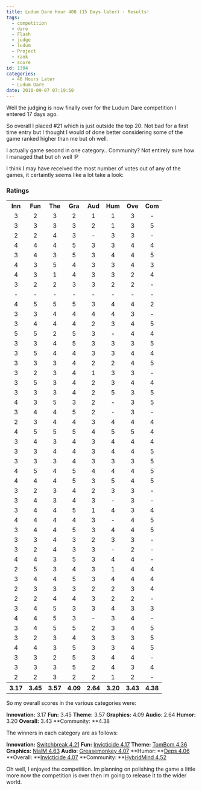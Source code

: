 ```yaml
---
title: Ludum Dare Hour 408 (15 Days later) - Results!
tags:
  - competition
  - dare
  - Flash
  - judge
  - ludum
  - Project
  - rank
  - score
id: 1304
categories:
  - 48 Hours Later
  - Ludum Dare
date: 2010-09-07 07:19:50
---
```


Well the judging is now finally over for the Ludum Dare competition I entered 17 days ago.

So overall I placed #21 which is just outside the top 20\. Not bad for a first time entry but I thought I would of done better considering some of the game ranked higher than me but oh well.

I actually game second in one category.. Community? Not entirely sure how I managed that but oh well :P

I think I may have received the most number of votes out of any of the games, it certaintly seems like a lot take a look:

### Ratings

<table>
<tbody>
<tr>
<th>Inn</th>
<th>Fun</th>
<th>The</th>
<th>Gra</th>
<th>Aud</th>
<th>Hum</th>
<th>Ove</th>
<th>Com</th>
</tr>
<tr>
<td align="center">3</td>
<td align="center">2</td>
<td align="center">3</td>
<td align="center">2</td>
<td align="center">1</td>
<td align="center">1</td>
<td align="center">3</td>
<td align="center">-</td>
</tr>
<tr>
<td align="center">3</td>
<td align="center">3</td>
<td align="center">3</td>
<td align="center">3</td>
<td align="center">2</td>
<td align="center">1</td>
<td align="center">3</td>
<td align="center">5</td>
</tr>
<tr>
<td align="center">2</td>
<td align="center">2</td>
<td align="center">4</td>
<td align="center">3</td>
<td align="center">-</td>
<td align="center">3</td>
<td align="center">3</td>
<td align="center">-</td>
</tr>
<tr>
<td align="center">4</td>
<td align="center">4</td>
<td align="center">4</td>
<td align="center">5</td>
<td align="center">3</td>
<td align="center">3</td>
<td align="center">4</td>
<td align="center">4</td>
</tr>
<tr>
<td align="center">3</td>
<td align="center">4</td>
<td align="center">3</td>
<td align="center">5</td>
<td align="center">3</td>
<td align="center">4</td>
<td align="center">4</td>
<td align="center">5</td>
</tr>
<tr>
<td align="center">4</td>
<td align="center">3</td>
<td align="center">5</td>
<td align="center">4</td>
<td align="center">3</td>
<td align="center">3</td>
<td align="center">4</td>
<td align="center">3</td>
</tr>
<tr>
<td align="center">4</td>
<td align="center">3</td>
<td align="center">1</td>
<td align="center">4</td>
<td align="center">3</td>
<td align="center">3</td>
<td align="center">2</td>
<td align="center">4</td>
</tr>
<tr>
<td align="center">3</td>
<td align="center">2</td>
<td align="center">2</td>
<td align="center">3</td>
<td align="center">3</td>
<td align="center">2</td>
<td align="center">2</td>
<td align="center">-</td>
</tr>
<tr>
<td align="center">-</td>
<td align="center">-</td>
<td align="center">-</td>
<td align="center">-</td>
<td align="center">-</td>
<td align="center">-</td>
<td align="center">-</td>
<td align="center">-</td>
</tr>
<tr>
<td align="center">4</td>
<td align="center">5</td>
<td align="center">5</td>
<td align="center">5</td>
<td align="center">3</td>
<td align="center">4</td>
<td align="center">4</td>
<td align="center">2</td>
</tr>
<tr>
<td align="center">3</td>
<td align="center">3</td>
<td align="center">4</td>
<td align="center">4</td>
<td align="center">4</td>
<td align="center">4</td>
<td align="center">3</td>
<td align="center">-</td>
</tr>
<tr>
<td align="center">3</td>
<td align="center">4</td>
<td align="center">4</td>
<td align="center">4</td>
<td align="center">2</td>
<td align="center">3</td>
<td align="center">4</td>
<td align="center">5</td>
</tr>
<tr>
<td align="center">5</td>
<td align="center">5</td>
<td align="center">2</td>
<td align="center">5</td>
<td align="center">3</td>
<td align="center">-</td>
<td align="center">4</td>
<td align="center">4</td>
</tr>
<tr>
<td align="center">3</td>
<td align="center">3</td>
<td align="center">4</td>
<td align="center">5</td>
<td align="center">3</td>
<td align="center">3</td>
<td align="center">3</td>
<td align="center">5</td>
</tr>
<tr>
<td align="center">3</td>
<td align="center">5</td>
<td align="center">4</td>
<td align="center">4</td>
<td align="center">3</td>
<td align="center">3</td>
<td align="center">4</td>
<td align="center">4</td>
</tr>
<tr>
<td align="center">3</td>
<td align="center">3</td>
<td align="center">3</td>
<td align="center">4</td>
<td align="center">2</td>
<td align="center">2</td>
<td align="center">4</td>
<td align="center">5</td>
</tr>
<tr>
<td align="center">3</td>
<td align="center">2</td>
<td align="center">3</td>
<td align="center">4</td>
<td align="center">1</td>
<td align="center">3</td>
<td align="center">3</td>
<td align="center">-</td>
</tr>
<tr>
<td align="center">3</td>
<td align="center">5</td>
<td align="center">3</td>
<td align="center">4</td>
<td align="center">2</td>
<td align="center">3</td>
<td align="center">4</td>
<td align="center">4</td>
</tr>
<tr>
<td align="center">3</td>
<td align="center">3</td>
<td align="center">3</td>
<td align="center">4</td>
<td align="center">2</td>
<td align="center">5</td>
<td align="center">3</td>
<td align="center">5</td>
</tr>
<tr>
<td align="center">4</td>
<td align="center">3</td>
<td align="center">5</td>
<td align="center">3</td>
<td align="center">2</td>
<td align="center">-</td>
<td align="center">3</td>
<td align="center">5</td>
</tr>
<tr>
<td align="center">3</td>
<td align="center">4</td>
<td align="center">4</td>
<td align="center">5</td>
<td align="center">2</td>
<td align="center">-</td>
<td align="center">3</td>
<td align="center">-</td>
</tr>
<tr>
<td align="center">2</td>
<td align="center">3</td>
<td align="center">4</td>
<td align="center">4</td>
<td align="center">3</td>
<td align="center">4</td>
<td align="center">4</td>
<td align="center">4</td>
</tr>
<tr>
<td align="center">4</td>
<td align="center">5</td>
<td align="center">5</td>
<td align="center">5</td>
<td align="center">4</td>
<td align="center">5</td>
<td align="center">5</td>
<td align="center">4</td>
</tr>
<tr>
<td align="center">3</td>
<td align="center">4</td>
<td align="center">3</td>
<td align="center">4</td>
<td align="center">3</td>
<td align="center">4</td>
<td align="center">4</td>
<td align="center">4</td>
</tr>
<tr>
<td align="center">3</td>
<td align="center">3</td>
<td align="center">4</td>
<td align="center">4</td>
<td align="center">3</td>
<td align="center">4</td>
<td align="center">4</td>
<td align="center">5</td>
</tr>
<tr>
<td align="center">3</td>
<td align="center">3</td>
<td align="center">3</td>
<td align="center">4</td>
<td align="center">3</td>
<td align="center">3</td>
<td align="center">3</td>
<td align="center">5</td>
</tr>
<tr>
<td align="center">4</td>
<td align="center">5</td>
<td align="center">4</td>
<td align="center">5</td>
<td align="center">4</td>
<td align="center">4</td>
<td align="center">4</td>
<td align="center">5</td>
</tr>
<tr>
<td align="center">4</td>
<td align="center">4</td>
<td align="center">4</td>
<td align="center">5</td>
<td align="center">3</td>
<td align="center">5</td>
<td align="center">4</td>
<td align="center">5</td>
</tr>
<tr>
<td align="center">3</td>
<td align="center">2</td>
<td align="center">3</td>
<td align="center">4</td>
<td align="center">2</td>
<td align="center">3</td>
<td align="center">3</td>
<td align="center">-</td>
</tr>
<tr>
<td align="center">3</td>
<td align="center">4</td>
<td align="center">3</td>
<td align="center">4</td>
<td align="center">3</td>
<td align="center">-</td>
<td align="center">3</td>
<td align="center">-</td>
</tr>
<tr>
<td align="center">3</td>
<td align="center">4</td>
<td align="center">4</td>
<td align="center">5</td>
<td align="center">1</td>
<td align="center">4</td>
<td align="center">3</td>
<td align="center">4</td>
</tr>
<tr>
<td align="center">4</td>
<td align="center">4</td>
<td align="center">4</td>
<td align="center">4</td>
<td align="center">3</td>
<td align="center">-</td>
<td align="center">4</td>
<td align="center">5</td>
</tr>
<tr>
<td align="center">3</td>
<td align="center">4</td>
<td align="center">4</td>
<td align="center">5</td>
<td align="center">3</td>
<td align="center">4</td>
<td align="center">4</td>
<td align="center">5</td>
</tr>
<tr>
<td align="center">3</td>
<td align="center">3</td>
<td align="center">4</td>
<td align="center">3</td>
<td align="center">2</td>
<td align="center">3</td>
<td align="center">3</td>
<td align="center">-</td>
</tr>
<tr>
<td align="center">3</td>
<td align="center">2</td>
<td align="center">4</td>
<td align="center">3</td>
<td align="center">3</td>
<td align="center">-</td>
<td align="center">2</td>
<td align="center">-</td>
</tr>
<tr>
<td align="center">4</td>
<td align="center">4</td>
<td align="center">3</td>
<td align="center">5</td>
<td align="center">3</td>
<td align="center">4</td>
<td align="center">4</td>
<td align="center">-</td>
</tr>
<tr>
<td align="center">2</td>
<td align="center">5</td>
<td align="center">3</td>
<td align="center">4</td>
<td align="center">3</td>
<td align="center">1</td>
<td align="center">4</td>
<td align="center">4</td>
</tr>
<tr>
<td align="center">3</td>
<td align="center">4</td>
<td align="center">4</td>
<td align="center">5</td>
<td align="center">3</td>
<td align="center">4</td>
<td align="center">4</td>
<td align="center">4</td>
</tr>
<tr>
<td align="center">2</td>
<td align="center">3</td>
<td align="center">3</td>
<td align="center">3</td>
<td align="center">2</td>
<td align="center">2</td>
<td align="center">3</td>
<td align="center">4</td>
</tr>
<tr>
<td align="center">2</td>
<td align="center">2</td>
<td align="center">4</td>
<td align="center">4</td>
<td align="center">3</td>
<td align="center">2</td>
<td align="center">2</td>
<td align="center">-</td>
</tr>
<tr>
<td align="center">3</td>
<td align="center">4</td>
<td align="center">5</td>
<td align="center">3</td>
<td align="center">3</td>
<td align="center">4</td>
<td align="center">3</td>
<td align="center">3</td>
</tr>
<tr>
<td align="center">4</td>
<td align="center">4</td>
<td align="center">5</td>
<td align="center">3</td>
<td align="center">-</td>
<td align="center">3</td>
<td align="center">4</td>
<td align="center">-</td>
</tr>
<tr>
<td align="center">3</td>
<td align="center">4</td>
<td align="center">5</td>
<td align="center">5</td>
<td align="center">2</td>
<td align="center">3</td>
<td align="center">4</td>
<td align="center">5</td>
</tr>
<tr>
<td align="center">3</td>
<td align="center">2</td>
<td align="center">3</td>
<td align="center">4</td>
<td align="center">3</td>
<td align="center">3</td>
<td align="center">3</td>
<td align="center">5</td>
</tr>
<tr>
<td align="center">4</td>
<td align="center">4</td>
<td align="center">3</td>
<td align="center">5</td>
<td align="center">3</td>
<td align="center">3</td>
<td align="center">4</td>
<td align="center">5</td>
</tr>
<tr>
<td align="center">3</td>
<td align="center">3</td>
<td align="center">2</td>
<td align="center">5</td>
<td align="center">3</td>
<td align="center">4</td>
<td align="center">4</td>
<td align="center">-</td>
</tr>
<tr>
<td align="center">3</td>
<td align="center">3</td>
<td align="center">3</td>
<td align="center">5</td>
<td align="center">2</td>
<td align="center">4</td>
<td align="center">3</td>
<td align="center">4</td>
</tr>
<tr>
<td align="center">2</td>
<td align="center">2</td>
<td align="center">3</td>
<td align="center">2</td>
<td align="center">2</td>
<td align="center">1</td>
<td align="center">2</td>
<td align="center">-</td>
</tr>
<tr>
<th align="center">3.17</th>
<th align="center">3.45</th>
<th align="center">3.57</th>
<th align="center">4.09</th>
<th align="center">2.64</th>
<th align="center">3.20</th>
<th align="center">3.43</th>
<th align="center">4.38</th>
</tr>
</tbody>
</table>
So my overall scores in the various categories were:

**Innovation:** 3.17
**Fun:** 3.45
**Theme:** 3.57
**Graphics:** 4.09
**Audio**: 2.64
**Humor:** 3.20
**Overall:** 3.43
**Community: **4.38

The winners in each category are as follows:

**Innovation:** [Switchbreak 4.21](https://www.ludumdare.com/compo/ludum-dare-18/?uid=2645)
**Fun:** [Invicticide 4.17](https://www.ludumdare.com/compo/ludum-dare-18/?uid=2073)
**Theme:** [TomBom 4.36](https://www.ludumdare.com/compo/ludum-dare-18/?uid=2604)
**Graphics:** [NialM 4.63](https://www.ludumdare.com/compo/ludum-dare-18/?uid=785)
**Audio**: [Greasemonkey 4.07](https://www.ludumdare.com/compo/ludum-dare-18/?uid=2396)
**Humor: **[Deps 4.06](https://www.ludumdare.com/compo/ludum-dare-18/?uid=1116)
**Overall: **[Invicticide 4.07](https://www.ludumdare.com/compo/ludum-dare-18/?uid=2073)
**Community: **[HybridMind 4.52](https://www.ludumdare.com/compo/ludum-dare-18/?uid=234)

Oh well, I enjoyed the competition. Im planning on polishing the game a little more now the competition is over then im going to release it to the wider world.